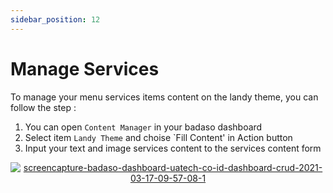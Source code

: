 ```yaml
---
sidebar_position: 12
---
```


# Manage Services 

To manage your menu services items content on the landy theme, you can follow the step :
1. You can open `Content Manager` in your badaso dashboard
2. Select item `Landy Theme` and choise `Fill Content' in Action button
3. Input your text and image services content to the services content form
<p align="center">
  <a href="https://badaso-docs.uatech.co.id/">
    <img src="http://localhost:3000/img/service-content.png" alt="screencapture-badaso-dashboard-uatech-co-id-dashboard-crud-2021-03-17-09-57-08-1" />
  </a>
</p>

